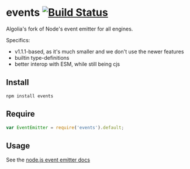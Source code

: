 # events [![Build Status](https://travis-ci.org/Gozala/events.png?branch=master)](https://travis-ci.org/Gozala/events)

Algolia's fork of Node's event emitter for all engines.

Specifics:
- v1.1.1-based, as it's much smaller and we don't use the newer features
- builtin type-definitions
- better interop with ESM, while still being cjs

## Install

```
npm install events
```

## Require

```javascript
var EventEmitter = require('events').default;
```

## Usage

See the [node.js event emitter docs](http://nodejs.org/api/events.html)
